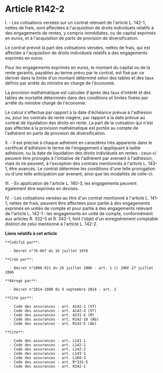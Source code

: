 # Article R142-2

I. - Les cotisations versées sur un contrat relevant de l'article L. 142-1, nettes de frais, sont affectées à l'acquisition
de droits individuels relatifs à des engagements de rentes, y compris immédiates, ou de capital exprimés en euros, et à
l'acquisition de parts de provision de diversification.

Le contrat prévoit la part des cotisations versées, nettes de frais, qui est affectée à l'acquisition de droits individuels
relatifs à des engagements exprimés en euros.

Pour les engagements exprimés en euros, le montant du capital ou de la rente garantis, payables au terme prévu par le
contrat, est fixé par ce dernier dans la limite d'un montant déterminé selon des tables et des taux définis par arrêté du
ministre en charge de l'économie.

La provision mathématique est calculée d'après des taux d'intérêt et des tables de mortalité déterminés dans des conditions
et limites fixées par arrêté du ministre chargé de l'économie.

Le calcul s'effectue par rapport à la date d'échéance prévue à l'adhésion ou, pour les contrats de rente viagère, par rapport
à la date prévue au contrat de liquidation des droits en rente. La part de la cotisation qui n'est pas affectée à la
provision mathématique est portée au compte de l'adhérent en parts de provision de diversification.

II. - Il est précisé à chaque adhérent en caractères très apparents dans le certificat d'adhésion le terme de l'engagement
s'appliquant à ladite adhésion, ou la date de liquidation des droits individuels en rentes : ceux-ci peuvent être prorogés à
l'initiative de l'adhérent par avenant à l'adhésion, mais ils ne peuvent, à l'exception des contrats mentionnés à l'article
L. 143-1, être avancés. Le contrat détermine les conditions d'une telle prorogation ou d'une telle anticipation par avenant,
ainsi que les modalités de celle-ci.

III. - En application de l'article L. 160-3, les engagements peuvent également être exprimés en devises.

IV. - Les cotisations versées au titre d'un contrat mentionné à l'article L. 141-1, nettes de frais, peuvent être affectées
pour partie à des engagements exprimés en unités de compte et pour partie à des engagements relevant de l'article L. 142-1 :
les engagements en unité de compte, conformément aux articles R. 332-5 et R. 342-1, font l'objet d'un enregistrement
comptable distinct de celui mentionné à l'article L. 142-2.

**Liens relatifs à cet article**

	**Codifié par**:

	  - Décret n°76-667 du 16 juillet 1976

	**Créé par**:

	  - Décret n°2006-921 du 26 juillet 2006 - art. 1 () JORF 27 juillet 2006

	**Abrogé par**:

	  - Décret n°2014-1008 du 4 septembre 2014 - art. 2

	**Cité par**:

	  - Code des assurances - art. A142-1 (VT)
	  - Code des assurances - art. A142-4 (VT)
	  - Code des assurances - art. A331-4 (M)
	  - Code des assurances - art. R142-10 (Ab)
	  - Code des assurances - art. R142-5 (Ab)

	**Cite**:

	  - Code des assurances - art. L141-1
	  - Code des assurances - art. L142-1
	  - Code des assurances - art. L142-2
	  - Code des assurances - art. L143-1
	  - Code des assurances - art. L160-3
	  - Code des assurances - art. R*332-5
	  - Code des assurances - art. R342-1
